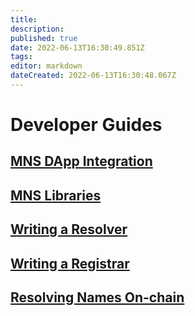 ```yaml
---
title: 
description: 
published: true
date: 2022-06-13T16:30:49.851Z
tags: 
editor: markdown
dateCreated: 2022-06-13T16:30:48.067Z
---
```


# Developer Guides
## [MNS DApp Integration](/develop/dapp)
## [MNS Libraries](/develop/library)
## [Writing a Resolver](/develop/resolver)
## [Writing a Registrar](/develop/registrar)
## [Resolving Names On-chain](/develop/resolving)